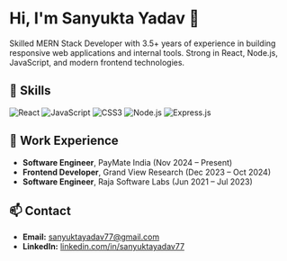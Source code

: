 # Hi, I'm Sanyukta Yadav 👋

Skilled MERN Stack Developer with 3.5+ years of experience in building responsive web applications and internal tools. Strong in React, Node.js, JavaScript, and modern frontend technologies.

## 🔧 Skills
![React](https://img.shields.io/badge/React-20232A?style=for-the-badge&logo=react&logoColor=61DAFB)
![JavaScript](https://img.shields.io/badge/JavaScript-F7DF1E?style=for-the-badge&logo=javascript&logoColor=black)
![CSS3](https://img.shields.io/badge/CSS3-1572B6?style=for-the-badge&logo=css3&logoColor=white)
![Node.js](https://img.shields.io/badge/Node.js-339933?style=for-the-badge&logo=node.js&logoColor=white)
![Express.js](https://img.shields.io/badge/Express.js-000000?style=for-the-badge&logo=express&logoColor=white)


## 💼 Work Experience
- **Software Engineer**, PayMate India (Nov 2024 – Present)  
- **Frontend Developer**, Grand View Research (Dec 2023 – Oct 2024)  
- **Software Engineer**, Raja Software Labs (Jun 2021 – Jul 2023)

## 📫 Contact
- **Email:** sanyuktayadav77@gmail.com
- **LinkedIn:** [linkedin.com/in/sanyuktayadav77](https://linkedin.com/in/sanyuktayadav77)  

